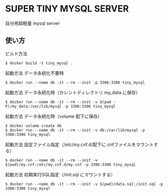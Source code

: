 # SUPER TINY MYSQL SERVER

自分用超軽量 mysql server


## 使い方

ビルド方法

```console
$ docker build -t tiny_mysql .
```


起動方法 データ永続化不要時

```console
$ docker run --name db -it --rm --init -p 3306:3306 tiny_mysql
```


起動方法 データ永続化時（カレントディレクトリ my_data に保存）

```console
$ docker run --name db -it --rm --init -v $(pwd -P)/my_data:/var/lib/mysql -p 3306:3306 tiny_mysql
```


起動方法 データ永続化時（volume 配下に保存）

```console
$ docker volume create db
$ docker run --name db -it --rm --init -v db:/var/lib/mysql -p 3306:3306 tiny_mysql
```


起動方法 設定ファイル指定（/etc/my.cnf.d/配下に cnfファイルをマウントする）

```console
$ docker run --name db -it --rm --init -v $(pwd)/my.cnf:/etc/my.cnf.d/my.cnf -p 3306:3306 tiny_mysql
```


起動方法 初期実行SQL指定（/init.sql にマウントする）

```console
$ docker run --name db -it --rm --init -v $(pwd)/data.sql:/init.sql -p 3306:3306 tiny_mysql
```
